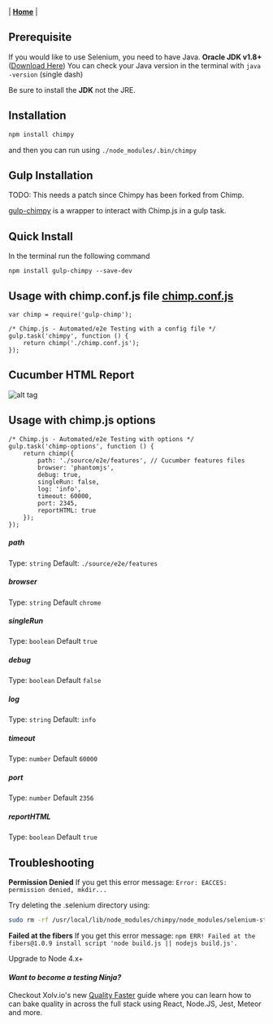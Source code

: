 | **[Home](/chimpy)** |

## Prerequisite

If you would like to use Selenium, you need to have Java.
**Oracle JDK v1.8+** ([Download Here](http://www.oracle.com/technetwork/java/javase/downloads/jdk8-downloads-2133151.html))
You can check your Java version in the terminal with `java -version` (single dash) 

Be sure to install the **JDK** not the JRE.

## Installation

```bash
npm install chimpy
```

and then you can run using `./node_modules/.bin/chimpy`

## Gulp Installation

TODO: This needs a patch since Chimpy has been forked from Chimp.

[gulp-chimpy](https://www.npmjs.com/package/gulp-chimpy) is a wrapper to interact with Chimp.js in a gulp task.

## Quick Install

In the terminal run the following command
```
npm install gulp-chimpy --save-dev
```

## Usage with chimp.conf.js file  [chimp.conf.js](https://github.com/eduardogch/gulp-chimp/blob/master/chimp.conf.js)

```
var chimp = require('gulp-chimp');

/* Chimp.js - Automated/e2e Testing with a config file */
gulp.task('chimpy', function () {
    return chimp('./chimp.conf.js');
});
```

## Cucumber HTML Report

![alt tag](https://github.com/eduardogch/gulp-chimp/raw/master/cucumber-html-report.png)

## Usage with chimp.js options

```
/* Chimp.js - Automated/e2e Testing with options */
gulp.task('chimp-options', function () {
    return chimp({
        path: './source/e2e/features', // Cucumber features files
        browser: 'phantomjs',
        debug: true,
        singleRun: false,
        log: 'info',
        timeout: 60000,
        port: 2345,
        reportHTML: true
    });
});
```

##### path

Type: `string`
Default: `./source/e2e/features`

##### browser

Type: `string`
Default `chrome`

##### singleRun

Type: `boolean`
Default `true`

##### debug

Type: `boolean`
Default `false`

##### log

Type: `string`
Default: `info`

##### timeout

Type: `number`
Default `60000`

##### port

Type: `number`
Default `2356`

##### reportHTML

Type: `boolean`
Default `true`


## Troubleshooting
**Permission Denied**
If you get this error message:
`Error: EACCES: permission denied, mkdir...`

Try deleting the .selenium directory using:
```bash
sudo rm -rf /usr/local/lib/node_modules/chimpy/node_modules/selenium-standalone/.selenium
```

**Failed at the fibers**
If you get this error message:
`npm ERR! Failed at the fibers@1.0.9 install script 'node build.js || nodejs build.js'.`

Upgrade to Node 4.x+


#### *Want to become a testing Ninja?*

Checkout Xolv.io's new [Quality Faster](https://www.qualityfaster.com/?utm_source=XolvOSS&utm_medium=OSSDocs&utm_content=ChimpRM-Home&utm_campaign=QFLaunch) guide where you can learn how to can bake quality in across the full stack using React, Node.JS, Jest, Meteor and more.